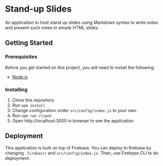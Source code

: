 # Stand-up Slides

An application to host stand up slides using Markdown syntax to write notes and
present such notes in simple HTML slides.

## Getting Started

### Prerequisites

Before you get started on this project, you will need to install the following:

* [Node.js](https://nodejs.org/en/)

### Installing

1. Clone this repository
2. Run `npm install`
3. Change configuration under `src/config/index.js` to your own
4. Run `npm run client`
5. Open http://localhost:3000 in browser to see the application

## Deployment

This application is built on top of Firebase. You can deploy to firebase by
changing `.firebasrc` and `src/config/index.js`. Then, use Firebase CLI to do
deployment.
